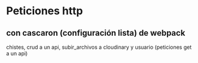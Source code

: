 # Peticiones http
## con cascaron (configuración lista) de webpack

chistes, crud a un api, subir_archivos a cloudinary y usuario (peticiones get a un api)
